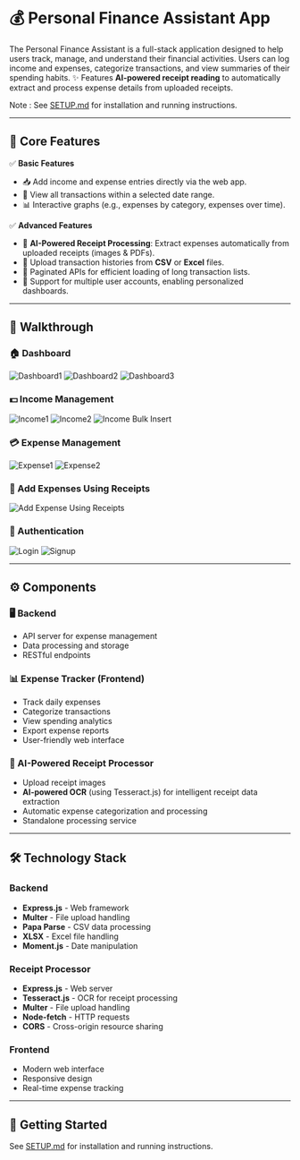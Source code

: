 # 💰 Personal Finance Assistant App

The Personal Finance Assistant is a full-stack application designed to help
users track, manage, and understand their financial activities. Users can log
income and expenses, categorize transactions, and view summaries of their
spending habits.
✨ Features **AI-powered receipt reading** to automatically extract and process expense details from uploaded receipts.

Note : See [SETUP.md](SETUP.md) for installation and running instructions.

---

## 🚀 **Core Features**

✅ **Basic Features**

-   📥 Add income and expense entries directly via the web app.
-   📅 View all transactions within a selected date range.
-   📊 Interactive graphs (e.g., expenses by category, expenses over time).

✅ **Advanced Features**

-   🧾 **AI-Powered Receipt Processing**: Extract expenses automatically from uploaded receipts (images & PDFs).
-   📂 Upload transaction histories from **CSV** or **Excel** files.
-   📃 Paginated APIs for efficient loading of long transaction lists.
-   👥 Support for multiple user accounts, enabling personalized dashboards.

---

## 🚀 Walkthrough

### 🏠 Dashboard

![Dashboard1](Images/Dashboard1.jpg)
![Dashboard2](Images/Dashboard2.jpg)
![Dashboard3](Images/Dashboard3.jpg)

### 💵 Income Management

![Income1](Images/Income1.jpg)
![Income2](Images/Income2.jpg)
![Income Bulk Insert](Images/Income-Bulk-Insert.jpg)

### 💳 Expense Management

![Expense1](Images/Expense1.jpg)
![Expense2](Images/Expense2.jpg)

### 📄 Add Expenses Using Receipts

![Add Expense Using Receipts](Images/Add-Expense-Using-Receits.jpg)

### 📲 Authentication

![Login](Images/Login.jpg)
![Signup](Images/Signup.jpg)

---

## ⚙️ Components

### 🖥️ Backend

-   API server for expense management
-   Data processing and storage
-   RESTful endpoints

### 📊 Expense Tracker (Frontend)

-   Track daily expenses
-   Categorize transactions
-   View spending analytics
-   Export expense reports
-   User-friendly web interface

### 🤖 AI-Powered Receipt Processor

-   Upload receipt images
-   **AI-powered OCR** (using Tesseract.js) for intelligent receipt data extraction
-   Automatic expense categorization and processing
-   Standalone processing service

---

## 🛠 Technology Stack

### Backend

-   **Express.js** - Web framework
-   **Multer** - File upload handling
-   **Papa Parse** - CSV data processing
-   **XLSX** - Excel file handling
-   **Moment.js** - Date manipulation

### Receipt Processor

-   **Express.js** - Web server
-   **Tesseract.js** - OCR for receipt processing
-   **Multer** - File upload handling
-   **Node-fetch** - HTTP requests
-   **CORS** - Cross-origin resource sharing

### Frontend

-   Modern web interface
-   Responsive design
-   Real-time expense tracking

---

## 🚀 Getting Started

See [SETUP.md](SETUP.md) for installation and running instructions.
